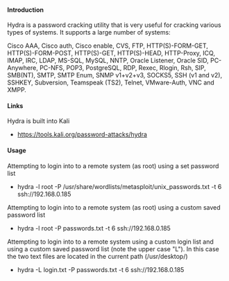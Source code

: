 #### Introduction

Hydra is a password cracking utility that is very useful for cracking various types of systems. It supports a large number of systems:

Cisco AAA, Cisco auth, Cisco enable, CVS, FTP, HTTP(S)-FORM-GET, HTTP(S)-FORM-POST, HTTP(S)-GET, HTTP(S)-HEAD, HTTP-Proxy, ICQ, IMAP, IRC, LDAP, MS-SQL, MySQL, NNTP, Oracle Listener, Oracle SID, PC-Anywhere, PC-NFS, POP3, PostgreSQL, RDP, Rexec, Rlogin, Rsh, SIP, SMB(NT), SMTP, SMTP Enum, SNMP v1+v2+v3, SOCKS5, SSH (v1 and v2), SSHKEY, Subversion, Teamspeak (TS2), Telnet, VMware-Auth, VNC and XMPP.

#### Links

Hydra is built into Kali

- https://tools.kali.org/password-attacks/hydra

#### Usage

Attempting to login into to a remote system (as root) using a set password list

- hydra -l root -P /usr/share/wordlists/metasploit/unix_passwords.txt -t 6 ssh://192.168.0.185

Attempting to login into to a remote system (as root) using a custom saved password list

- hydra -l root -P passwords.txt -t 6 ssh://192.168.0.185

Attempting to login into to a remote system using a custom login list and using a custom saved password list (note the upper case "L"). In this case the two text files are located in the current path (/usr/desktop/)

- hydra -L login.txt -P passwords.txt -t 6 ssh://192.168.0.185
